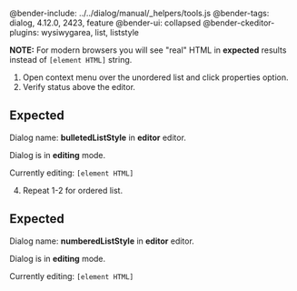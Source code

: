@bender-include: ../../dialog/manual/_helpers/tools.js
@bender-tags: dialog, 4.12.0, 2423, feature
@bender-ui: collapsed
@bender-ckeditor-plugins: wysiwygarea, list, liststyle

**NOTE:** For modern browsers you will see "real" HTML in **expected** results instead of `[element HTML]` string.

1. Open context menu over the unordered list and click properties option.
2. Verify status above the editor.

## Expected

Dialog name: **bulletedListStyle** in **editor** editor.

Dialog is in **editing** mode.

Currently editing: `[element HTML]`

4. Repeat 1-2 for ordered list.

## Expected

Dialog name: **numberedListStyle** in **editor** editor.

Dialog is in **editing** mode.

Currently editing: `[element HTML]`

